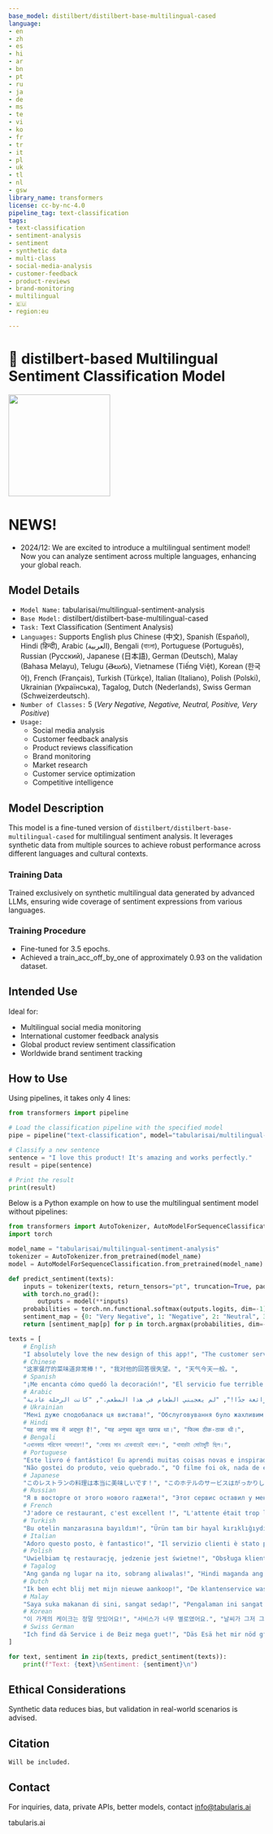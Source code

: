 ```yaml
---
base_model: distilbert/distilbert-base-multilingual-cased
language:
- en
- zh
- es
- hi
- ar
- bn
- pt
- ru
- ja
- de
- ms
- te
- vi
- ko
- fr
- tr
- it
- pl
- uk
- tl
- nl
- gsw
library_name: transformers
license: cc-by-nc-4.0
pipeline_tag: text-classification
tags:
- text-classification
- sentiment-analysis
- sentiment
- synthetic data
- multi-class
- social-media-analysis
- customer-feedback
- product-reviews
- brand-monitoring
- multilingual
- 🇪🇺
- region:eu

---
```



# 🚀 distilbert-based Multilingual Sentiment Classification Model

<!-- TRY IT HERE: `coming soon`
 -->
[<img src="https://raw.githubusercontent.com/unslothai/unsloth/main/images/Discord%20button.png" width="200"/>](https://discord.gg/sznxwdqBXj)


# NEWS!

- 2024/12: We are excited to introduce a multilingual sentiment model! Now you can analyze sentiment across multiple languages, enhancing your global reach.

## Model Details
- `Model Name:` tabularisai/multilingual-sentiment-analysis
- `Base Model:` distilbert/distilbert-base-multilingual-cased
- `Task:` Text Classification (Sentiment Analysis)
- `Languages:` Supports English plus Chinese (中文), Spanish (Español), Hindi (हिन्दी), Arabic (العربية), Bengali (বাংলা), Portuguese (Português), Russian (Русский), Japanese (日本語), German (Deutsch), Malay (Bahasa Melayu), Telugu (తెలుగు), Vietnamese (Tiếng Việt), Korean (한국어), French (Français), Turkish (Türkçe), Italian (Italiano), Polish (Polski), Ukrainian (Українська), Tagalog, Dutch (Nederlands), Swiss German (Schweizerdeutsch).
- `Number of Classes:` 5 (*Very Negative, Negative, Neutral, Positive, Very Positive*)
- `Usage:`
  - Social media analysis
  - Customer feedback analysis
  - Product reviews classification
  - Brand monitoring
  - Market research
  - Customer service optimization
  - Competitive intelligence

## Model Description

This model is a fine-tuned version of `distilbert/distilbert-base-multilingual-cased` for multilingual sentiment analysis. It leverages synthetic data from multiple sources to achieve robust performance across different languages and cultural contexts.

### Training Data

Trained exclusively on synthetic multilingual data generated by advanced LLMs, ensuring wide coverage of sentiment expressions from various languages.

### Training Procedure

- Fine-tuned for 3.5 epochs.
- Achieved a train_acc_off_by_one of approximately 0.93 on the validation dataset.

## Intended Use

Ideal for:
- Multilingual social media monitoring
- International customer feedback analysis
- Global product review sentiment classification
- Worldwide brand sentiment tracking

## How to Use

Using pipelines, it takes only 4 lines:

```python
from transformers import pipeline

# Load the classification pipeline with the specified model
pipe = pipeline("text-classification", model="tabularisai/multilingual-sentiment-analysis")

# Classify a new sentence
sentence = "I love this product! It's amazing and works perfectly."
result = pipe(sentence)

# Print the result
print(result)
```

Below is a Python example on how to use the multilingual sentiment model without pipelines:


```python
from transformers import AutoTokenizer, AutoModelForSequenceClassification
import torch

model_name = "tabularisai/multilingual-sentiment-analysis"
tokenizer = AutoTokenizer.from_pretrained(model_name)
model = AutoModelForSequenceClassification.from_pretrained(model_name)

def predict_sentiment(texts):
    inputs = tokenizer(texts, return_tensors="pt", truncation=True, padding=True, max_length=512)
    with torch.no_grad():
        outputs = model(**inputs)
    probabilities = torch.nn.functional.softmax(outputs.logits, dim=-1)
    sentiment_map = {0: "Very Negative", 1: "Negative", 2: "Neutral", 3: "Positive", 4: "Very Positive"}
    return [sentiment_map[p] for p in torch.argmax(probabilities, dim=-1).tolist()]

texts = [
    # English
    "I absolutely love the new design of this app!", "The customer service was disappointing.", "The weather is fine, nothing special.",
    # Chinese
    "这家餐厅的菜味道非常棒！", "我对他的回答很失望。", "天气今天一般。",
    # Spanish
    "¡Me encanta cómo quedó la decoración!", "El servicio fue terrible y muy lento.", "El libro estuvo más o menos.",
    # Arabic
    "الخدمة في هذا الفندق رائعة جدًا!", "لم يعجبني الطعام في هذا المطعم.", "كانت الرحلة عادية。",
    # Ukrainian
    "Мені дуже сподобалася ця вистава!", "Обслуговування було жахливим.", "Книга була посередньою。",
    # Hindi
    "यह जगह सच में अद्भुत है!", "यह अनुभव बहुत खराब था।", "फिल्म ठीक-ठाक थी।",
    # Bengali
    "এখানকার পরিবেশ অসাধারণ!", "সেবার মান একেবারেই খারাপ।", "খাবারটা মোটামুটি ছিল।",
    # Portuguese
    "Este livro é fantástico! Eu aprendi muitas coisas novas e inspiradoras.", 
    "Não gostei do produto, veio quebrado.", "O filme foi ok, nada de especial.",
    # Japanese
    "このレストランの料理は本当に美味しいです！", "このホテルのサービスはがっかりしました。", "天気はまあまあです。",
    # Russian
    "Я в восторге от этого нового гаджета!", "Этот сервис оставил у меня только разочарование.", "Встреча была обычной, ничего особенного.",
    # French
    "J'adore ce restaurant, c'est excellent !", "L'attente était trop longue et frustrante.", "Le film était moyen, sans plus.",
    # Turkish
    "Bu otelin manzarasına bayıldım!", "Ürün tam bir hayal kırıklığıydı.", "Konser fena değildi, ortalamaydı.",
    # Italian
    "Adoro questo posto, è fantastico!", "Il servizio clienti è stato pessimo.", "La cena era nella media.",
    # Polish
    "Uwielbiam tę restaurację, jedzenie jest świetne!", "Obsługa klienta była rozczarowująca.", "Pogoda jest w porządku, nic szczególnego.",
    # Tagalog
    "Ang ganda ng lugar na ito, sobrang aliwalas!", "Hindi maganda ang serbisyo nila dito.", "Maayos lang ang palabas, walang espesyal.",
    # Dutch
    "Ik ben echt blij met mijn nieuwe aankoop!", "De klantenservice was echt slecht.", "De presentatie was gewoon oké, niet bijzonder.",
    # Malay
    "Saya suka makanan di sini, sangat sedap!", "Pengalaman ini sangat mengecewakan.", "Hari ini cuacanya biasa sahaja.",
    # Korean
    "이 가게의 케이크는 정말 맛있어요!", "서비스가 너무 별로였어요.", "날씨가 그저 그렇네요.",
    # Swiss German
    "Ich find dä Service i de Beiz mega guet!", "Däs Esä het mir nöd gfalle.", "D Wätter hüt isch so naja."
]

for text, sentiment in zip(texts, predict_sentiment(texts)):
    print(f"Text: {text}\nSentiment: {sentiment}\n")
```

## Ethical Considerations

Synthetic data reduces bias, but validation in real-world scenarios is advised.

## Citation
```
Will be included.
```

## Contact

For inquiries, data, private APIs, better models, contact info@tabularis.ai

tabularis.ai